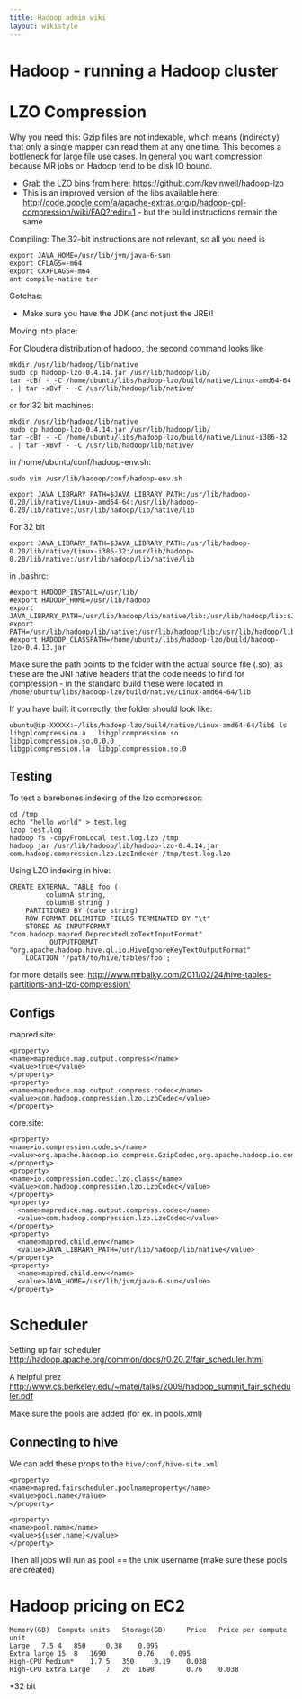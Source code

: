 ```yaml
---
title: Hadoop admin wiki
layout: wikistyle
---
```



Hadoop - running a Hadoop cluster
================================

LZO Compression
================

Why you need this: Gzip files are not indexable, which means (indirectly) that only a single mapper can read them at any one time. This becomes a bottleneck for large file use cases. In general you want compression because MR jobs on Hadoop tend to be disk IO bound.


* Grab the LZO bins from here: https://github.com/kevinweil/hadoop-lzo
* This is an improved version of the libs available here: http://code.google.com/a/apache-extras.org/p/hadoop-gpl-compression/wiki/FAQ?redir=1 - but the build instructions remain the same

Compiling:
The 32-bit instructions are not relevant, so all you need is
    
    export JAVA_HOME=/usr/lib/jvm/java-6-sun
    export CFLAGS=-m64
    export CXXFLAGS=-m64
    ant compile-native tar


Gotchas:
* Make sure you have the JDK (and not just the JRE)!

Moving into place:

For Cloudera distribution of hadoop, the second command looks like
    
    mkdir /usr/lib/hadoop/lib/native
    sudo cp hadoop-lzo-0.4.14.jar /usr/lib/hadoop/lib/
    tar -cBf - -C /home/ubuntu/libs/hadoop-lzo/build/native/Linux-amd64-64 . | tar -xBvf - -C /usr/lib/hadoop/lib/native/

or for 32 bit machines:

    mkdir /usr/lib/hadoop/lib/native
    sudo cp hadoop-lzo-0.4.14.jar /usr/lib/hadoop/lib/
    tar -cBf - -C /home/ubuntu/libs/hadoop-lzo/build/native/Linux-i386-32 . | tar -xBvf - -C /usr/lib/hadoop/lib/native/


in /home/ubuntu/conf/hadoop-env.sh:

    sudo vim /usr/lib/hadoop/conf/hadoop-env.sh

    export JAVA_LIBRARY_PATH=$JAVA_LIBRARY_PATH:/usr/lib/hadoop-0.20/lib/native/Linux-amd64-64:/usr/lib/hadoop-0.20/lib/native:/usr/lib/hadoop/lib/native/lib

For 32 bit

    export JAVA_LIBRARY_PATH=$JAVA_LIBRARY_PATH:/usr/lib/hadoop-0.20/lib/native/Linux-i386-32:/usr/lib/hadoop-0.20/lib/native:/usr/lib/hadoop/lib/native/lib


in .bashrc:

    #export HADOOP_INSTALL=/usr/lib/
    #export HADOOP_HOME=/usr/lib/hadoop
    export JAVA_LIBRARY_PATH=/usr/lib/hadoop/lib/native/lib:/usr/lib/hadoop/lib:$JAVA_LIBRARY_PATH
    export PATH=/usr/lib/hadoop/lib/native:/usr/lib/hadoop/lib:/usr/lib/hadoop/lib/native/lib:$PATH
    #export HADOOP_CLASSPATH=/home/ubuntu/libs/hadoop-lzo/build/hadoop-lzo-0.4.13.jar
    

Make sure the path points to the folder with the actual source file (.so), as these are the JNI native headers that the code needs to find for compression - in the standard build these were located in `/home/ubuntu/libs/hadoop-lzo/build/native/Linux-amd64-64/lib`

If you have built it correctly, the folder should look like:

    ubuntu@ip-XXXXX:~/libs/hadoop-lzo/build/native/Linux-amd64-64/lib$ ls
    libgplcompression.a   libgplcompression.so    libgplcompression.so.0.0.0
    libgplcompression.la  libgplcompression.so.0


Testing
----------

To test a barebones indexing of the lzo compressor:

    cd /tmp
    echo "hello world" > test.log
    lzop test.log
    hadoop fs -copyFromLocal test.log.lzo /tmp
    hadoop jar /usr/lib/hadoop/lib/hadoop-lzo-0.4.14.jar com.hadoop.compression.lzo.LzoIndexer /tmp/test.log.lzo


Using LZO indexing in hive:

    CREATE EXTERNAL TABLE foo (
             columnA string,
             columnB string )
        PARTITIONED BY (date string)
        ROW FORMAT DELIMITED FIELDS TERMINATED BY "\t"
        STORED AS INPUTFORMAT "com.hadoop.mapred.DeprecatedLzoTextInputFormat"
              OUTPUTFORMAT "org.apache.hadoop.hive.ql.io.HiveIgnoreKeyTextOutputFormat"
        LOCATION '/path/to/hive/tables/foo';

for more details see: http://www.mrbalky.com/2011/02/24/hive-tables-partitions-and-lzo-compression/


Configs
-------------

mapred.site:

    <property>
    <name>mapreduce.map.output.compress</name>
    <value>true</value>
    </property>
    <property>
    <name>mapreduce.map.output.compress.codec</name>
    <value>com.hadoop.compression.lzo.LzoCodec</value>
    </property>

core.site:

    <property>
    <name>io.compression.codecs</name>
    <value>org.apache.hadoop.io.compress.GzipCodec,org.apache.hadoop.io.compress.DefaultCodec,org.apache.hadoop.io.compress.BZip2Codec,com.hadoop.compression.lzo.LzoCodec,com.hadoop.compression.lzo.LzopCodec</value>
    </property>
    <property>
    <name>io.compression.codec.lzo.class</name>
    <value>com.hadoop.compression.lzo.LzoCodec</value>
    </property>
    <property>
      <name>mapreduce.map.output.compress.codec</name>
      <value>com.hadoop.compression.lzo.LzoCodec</value>
    </property>
    <property>
      <name>mapred.child.env</name>
      <value>JAVA_LIBRARY_PATH=/usr/lib/hadoop/lib/native</value>
    </property>
    <property>
      <name>mapred.child.env</name>
      <value>JAVA_HOME=/usr/lib/jvm/java-6-sun</value>
    </property>





Scheduler
=============

Setting up fair scheduler
    http://hadoop.apache.org/common/docs/r0.20.2/fair_scheduler.html

A helpful prez
    http://www.cs.berkeley.edu/~matei/talks/2009/hadoop_summit_fair_scheduler.pdf

Make sure the pools are added (for ex. in pools.xml)


Connecting to hive
------------------

We can add these props to the `hive/conf/hive-site.xml`

    <property>
    <name>mapred.fairscheduler.poolnameproperty</name>
    <value>pool.name</value>
    </property>

    <property>
    <name>pool.name</name>
    <value>${user.name}</value>
    </property>

Then all jobs will run as pool == the unix username (make sure these
pools are created)



Hadoop pricing on EC2
========================

    Memory(GB)	Compute units	Storage(GB)		Price	Price per compute unit
    Large	7.5	4	850		0.38	0.095
    Extra large	15	8	1690		0.76	0.095
    High-CPU Medium*	1.7	5	350		0.19	0.038
    High-CPU Extra Large	7	20	1690		0.76	0.038

*32 bit